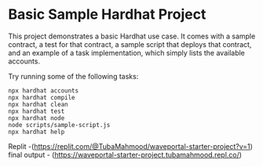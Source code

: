 # Basic Sample Hardhat Project

This project demonstrates a basic Hardhat use case. It comes with a sample contract, a test for that contract, a sample script that deploys that contract, and an example of a task implementation, which simply lists the available accounts.

Try running some of the following tasks:

```shell
npx hardhat accounts
npx hardhat compile
npx hardhat clean
npx hardhat test
npx hardhat node
node scripts/sample-script.js
npx hardhat help
```
Replit -(https://replit.com/@TubaMahmood/waveportal-starter-project?v=1)
final output - (https://waveportal-starter-project.tubamahmood.repl.co/)
